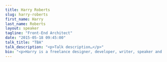```yaml
---
title: Harry Roberts
slug: harry-roberts
first_name: Harry
last_name: Roberts
layout: speaker
tagline: "Front-End Architect"
date: "2015-05-18 09:45:00"
talk_title: "TBA"
talk_description: "<p>Talk description…</p>"
bio: "<p>Harry is a freelance designer, developer, writer, speaker and front-end architect from the UK, previously working as Senior UI Developer for Sky. He Tweets at @csswizardry, and specialises in authoring and scaling massive front-ends. He writes on the subjects of maintainability, architecture, performance, OOCSS and more at csswizardry.com. He is the lead and sole developer of inuit.css, a powerful, scalable, Sass-based, BEM, OOCSS framework.</p>"
---
```

